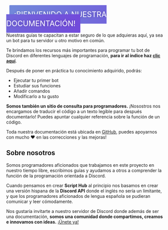 
<br><font size=5 style="flex: 1 1 auto;
  margin: 10px;
  padding: 15px;
  text-align: center;
  text-transform: uppercase;
  transition: 0.5s;
  background-size: 200% auto;
  color: white;
  text-shadow: 0px 0px 10px rgba(0,0,0,0.2);
  box-shadow: 0 0 0px #eee;
  border-radius: 2px;
  background-image: linear-gradient(to right, #7289da 0%, #7249db 51%, #9289da 100%);"> ¡Bienvenido a nuestra documentación! </font>

Nuestras guías te capacitan a estar seguro de lo que adquieras aquí, ya sea un bot para tu servidor u otro motivo en común.

Te brindamos los recursos más importantes para programar tu bot de Discord en diferentes lenguajes de programación, **para ir al índice haz [clic aquí](indice.md)**.

Después de poner en práctica tu conocimiento adquirido, podrás:

* Ejecutar tu primer bot
* Estudiar sus funciones
* Añadir comandos
* Modificarlo a tu gusto

**Somos también un sitio de consulta para programadores.** ¡Nosostros nos encargamos de traducir el código a un texto legible para después documentarlo! Puedes apuntar cualquier referencia sobre la función de un código.

Toda nuestra documentación está ubicada en [GitHub](https://github.com/scripthubteam/scripthubteam.github.io), puedes apoyarnos con mucho :heart: en las correcciones y las mejoras!

## Sobre nosotros

Somos programadores aficionados que trabajamos en este proyecto en nuestro tiempo libre, escribimos guías y ayudamos a otros a comprender la función de la programación orientada a Discord.

Cuando pensamos en crear **Script Hub** al principio nos basamos en crear una versión hispana de la **Discord API** donde el inglés no sería un limitante, y que los programadores aficionados de lengua española se pudieran comunicar y leer cómodamente.

Nos gustaría invitarte a nuestro servidor de Discord donde además de ser una documentación, **somos una comunidad donde compartimos, creamos e innovamos con ideas.** [¡Únete ya!](https://discordapp.com/invite/KSDevqR)

